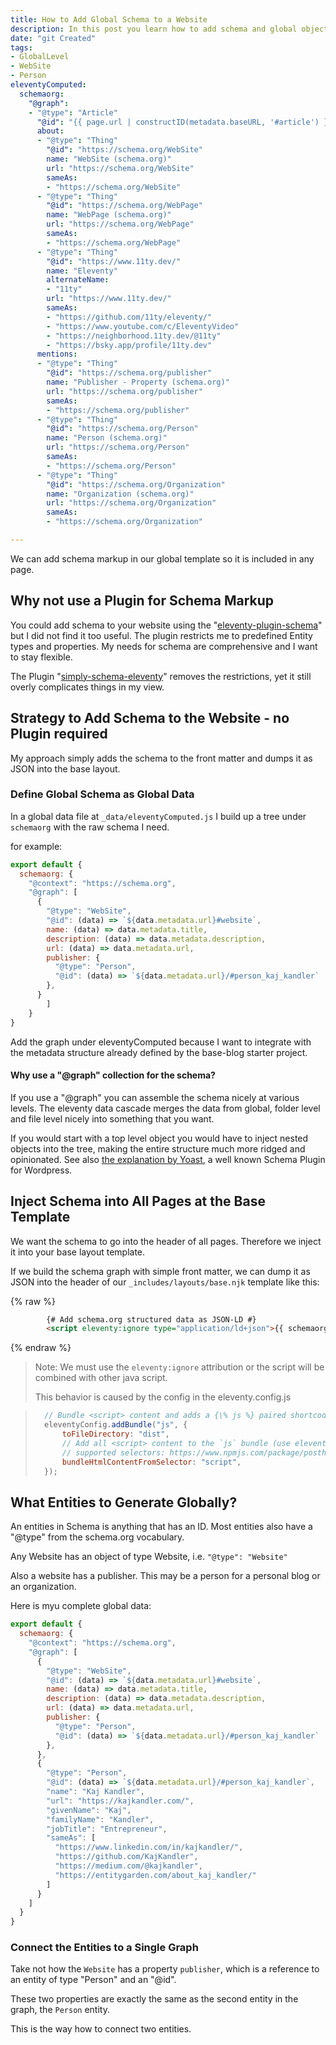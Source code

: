 ```yaml
---
title: How to Add Global Schema to a Website
description: In this post you learn how to add schema and global objects to an eleventy website.
date: "git Created"
tags: 
- GlobalLevel
- WebSite
- Person
eleventyComputed:
  schemaorg:
    "@graph":
    - "@type": "Article"
      "@id": "{{ page.url | constructID(metadata.baseURL, '#article') }}"
      about:
      - "@type": "Thing"
        "@id": "https://schema.org/WebSite"
        name: "WebSite (schema.org)"
        url: "https://schema.org/WebSite"
        sameAs:
        - "https://schema.org/WebSite"
      - "@type": "Thing"
        "@id": "https://schema.org/WebPage"
        name: "WebPage (schema.org)"
        url: "https://schema.org/WebPage"
        sameAs:
        - "https://schema.org/WebPage"
      - "@type": "Thing"
        "@id": "https://www.11ty.dev/"
        name: "Eleventy"
        alternateName: 
        - "11ty"
        url: "https://www.11ty.dev/"
        sameAs:
        - "https://github.com/11ty/eleventy/"
        - "https://www.youtube.com/c/EleventyVideo"
        - "https://neighborhood.11ty.dev/@11ty"
        - "https://bsky.app/profile/11ty.dev"
      mentions:
      - "@type": "Thing"
        "@id": "https://schema.org/publisher"
        name: "Publisher - Property (schema.org)"
        url: "https://schema.org/publisher"
        sameAs:
        - "https://schema.org/publisher"
      - "@type": "Thing"
        "@id": "https://schema.org/Person"
        name: "Person (schema.org)"
        url: "https://schema.org/Person"
        sameAs:
        - "https://schema.org/Person"
      - "@type": "Thing"
        "@id": "https://schema.org/Organization"
        name: "Organization (schema.org)"
        url: "https://schema.org/Organization"
        sameAs:
        - "https://schema.org/Organization"

---
```

We can add schema markup in our global template so it is included in any page.

## Why not use a Plugin for Schema Markup

You could add schema to your website using the "[eleventy-plugin-schema](https://github.com/quasibit/eleventy-plugin-schema)" but I did not find it too useful. The plugin restricts me to predefined Entity types and properties. My needs for schema are comprehensive and I want to stay flexible.

The Plugin "[simply-schema-eleventy](https://github.com/PauTym/simply-schema-eleventy/)" removes the restrictions, yet it still overly complicates things in my view.

## Strategy to Add Schema to the Website - no Plugin required

My approach simply adds the schema to the front matter and dumps it as JSON into the base layout.

### Define Global Schema as Global Data

In a global data file at `_data/eleventyComputed.js` I build up a tree under `schemaorg` with the raw schema I need.

for example:

```js
export default {
  schemaorg: {
    "@context": "https://schema.org",
    "@graph": [
      {
        "@type": "WebSite",
        "@id": (data) => `${data.metadata.url}#website`,
        name: (data) => data.metadata.title,
        description: (data) => data.metadata.description,
        url: (data) => data.metadata.url,
        publisher: {
          "@type": "Person",
          "@id": (data) => `${data.metadata.url}/#person_kaj_kandler`
        },
      }
        ]
    }
}
```

Add the graph under eleventyComputed because I want to integrate with the metadata structure already defined by the base-blog starter project.

#### Why use a "@graph" collection for the schema?

If you use a "@graph" you can assemble the schema nicely at various levels. The eleventy data cascade merges the data from global, folder level and file level nicely into something that you want.

If you would start with a top level object you would have to inject nested objects into the tree, making the entire structure much more ridged and opinionated. See also [the explanation by Yoast](https://academy.yoast.com/app/uploads/sites/4/2020/11/2-1-the-yoast-seo-graph-structured-data-for-beginners.pdf), a well known Schema Plugin for Wordpress.

## Inject Schema into All Pages at the Base Template

We want the schema to go into the header of all pages. Therefore we inject it into your base layout template.

If we build the schema graph with simple front matter, we can dump it as JSON into the header of our `_includes/layouts/base.njk` template like this:

{% raw %}
```html
		{# Add schema.org structured data as JSON-LD #}
		<script eleventy:ignore type="application/ld+json">{{ schemaorg | dump(\t) | safe }}</script>
```
{% endraw %}

> Note: We must use the `eleventy:ignore` attribution or the script will be combined with other java script. 
> 
> This behavior is caused by the config in the eleventy.config.js

> ```js
> 	// Bundle <script> content and adds a {\% js %} paired shortcode
> 	eleventyConfig.addBundle("js", {
> 		toFileDirectory: "dist",
> 		// Add all <script> content to the `js` bundle (use eleventy:ignore to opt-out)
> 		// supported selectors: https://www.npmjs.com/package/posthtml-match-helper
> 		bundleHtmlContentFromSelector: "script",
> 	});
> ```

## What Entities to Generate Globally?

An entities in Schema is anything that has an ID. Most entities also have a "@type" from the schema.org vocabulary.

Any Website has an object of type Website, i.e. `"@type": "Website"`

Also a website has a publisher. This may be a person for a personal blog or an organization.

Here is myu complete global data:

```js
export default {
  schemaorg: {
    "@context": "https://schema.org",
    "@graph": [
      {
        "@type": "WebSite",
        "@id": (data) => `${data.metadata.url}#website`,
        name: (data) => data.metadata.title,
        description: (data) => data.metadata.description,
        url: (data) => data.metadata.url,
        publisher: {
          "@type": "Person",
          "@id": (data) => `${data.metadata.url}/#person_kaj_kandler`
        },
      },
      {
        "@type": "Person",
        "@id": (data) => `${data.metadata.url}/#person_kaj_kandler`,
        "name": "Kaj Kandler",
        "url": "https://kajkandler.com/",
        "givenName": "Kaj",
        "familyName": "Kandler",
        "jobTitle": "Entrepreneur",
        "sameAs": [
          "https://www.linkedin.com/in/kajkandler/",
          "https://github.com/KajKandler",
          "https://medium.com/@kajkandler",
          "https://entitygarden.com/about_kaj_kandler/"
        ]
      }
    ]
  }
}
```

### Connect the Entities to a Single Graph

Take not how the `Website` has a property `publisher`, which is a reference to an entity of type "Person" and an "@id".

These two properties are exactly the same as the second entity in the graph, the `Person` entity.

This is the way how to connect two entities.


